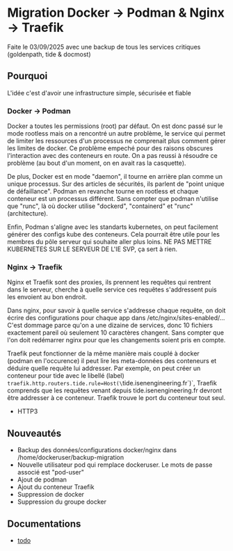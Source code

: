 # Migration Docker -> Podman & Nginx -> Traefik
Faite le 03/09/2025
avec une backup de tous les services critiques (goldenpath, tide & docmost)

## Pourquoi
L'idée c'est d'avoir une infrastructure simple, sécurisée et fiable

### Docker -> Podman
Docker a toutes les permissions (root) par défaut.
On est donc passé sur le mode rootless mais on a rencontré un autre problème,
le service qui permet de limiter les ressources d'un processus ne comprenait 
plus comment gérer les limites de docker. Ce problème empeché pour des raisons obscures
l'interaction avec des conteneurs en route. On a pas reussi à résoudre ce problème 
(au bout d'un moment, on en avait ras la casquette).

De plus, Docker est en mode "daemon", il tourne en arrière plan comme un unique processus.
Sur des articles de sécurités, ils parlent de "point unique de défaillance".
Podman en revanche tourne en rootless et chaque conteneur est un processus différent.
Sans compter que podman n'utilise que "runc", 
là où docker utilise "dockerd", "containerd" et "runc" (architecture).

Enfin, Podman s'aligne avec les standarts kubernetes,
on peut facilement générer des configs kube des conteneurs.
Cela pourrait être utile pour les membres du pôle serveur qui souhaite aller plus loins.
NE PAS METTRE KUBERNETES SUR LE SERVEUR DE L'IE SVP, ça sert à rien.

### Nginx -> Traefik
Nginx et Traefik sont des proxies,
ils prennent les requêtes qui rentrent dans le serveur,
cherche à quelle service ces requêtes s'addressent puis les envoient au bon endroit.

Dans nginx, pour savoir à quelle service s'addresse chaque requête,
on doit écrire des configurations pour chaque app dans /etc/nginx/sites-enabled/...
C'est dommage parce qu'on a une dizaine de services, donc 10 fichiers 
exactement pareil où seulement 10 caractères changent.
Sans compter que l'on doit redémarrer nginx pour que les changements soient pris en compte.

Traefik peut fonctionner de la même manière mais couplé à docker (podman en l'occurence)
il peut lire les meta-données des conteneurs et déduire quelle requête lui addresser.
Par exemple, on peut créer un conteneur pour tide avec le libellé (label) 
`traefik.http.routers.tide.rule=Host(\`tide.isenengineering.fr\`)`, 
Traefik comprends que les requêtes venant depuis tide.isenengineering.fr 
devront être addresser à ce conteneur. Traefik trouve le port du conteneur tout seul.

+ HTTP3

## Nouveautés
 - Backup des données/configurations docker/nginx dans /home/dockeruser/backup-migration
 - Nouvelle utilisateur pod qui remplace dockeruser. Le mots de passe associé est "pod-user" 
 - Ajout de podman
 - Ajout du conteneur Traefik
 - Suppression de docker
 - Suppression du groupe docker

## Documentations
 - [todo]()
